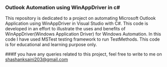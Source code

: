 ### Outlook Automation using WinAppDriver in c#
This repository is dedicated to a project on automating Microsoft Outlook Application using WinAppDriver in Visual Studio with C#.
This code is developed in an effort to illustrate the uses and benefits of WinAppDriver(Windows Application Driver) for Windows Automation. 
In this code I have used MSTest testing framework to run TestMethods.
This code is for educational and learning purpose only.

###If you have any queries related to this project, feel free to write to me on shashanksaini203@gmail.com
